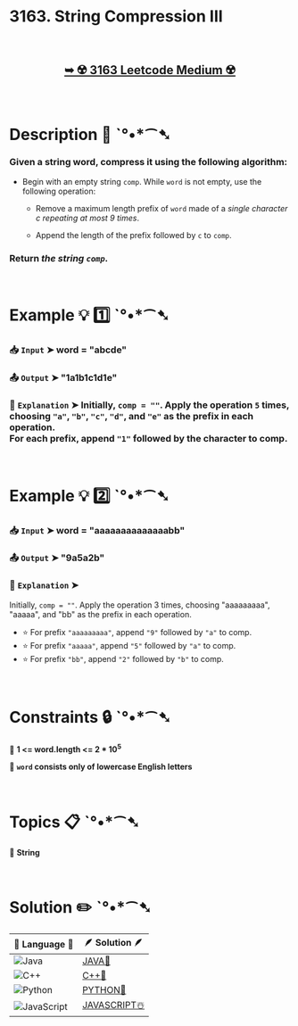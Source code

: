 # 3163. String Compression III

</br>

<h2 align="center"> 

<a href="https://leetcode.com/problems/string-compression-iii/description/?envType=daily-question&envId=2024-11-04"><strong>➥ ☢️ 3163 Leetcode Medium ☢️ </strong></a>
</h2>

</br>

# Description 📜 ˋ°•*⁀➷

### Given a string word, compress it using the following algorithm:

- Begin with an empty string `comp`. While `word` is not empty, use the following operation:
  - Remove a maximum length prefix of `word` made of a *single character c repeating at most 9 times*.

  - Append the length of the prefix followed by `c` to `comp`.

### Return *the string `comp`*.

</br>

# Example 💡 1️⃣ ˋ°•*⁀➷

  ### 📥 `Input`  ➤ word = "abcde"

  ### 📤 `Output`  ➤  "1a1b1c1d1e"

  ### 🔦 `Explanation`  ➤ Initially, `comp = ""`. Apply the operation `5` times, choosing `"a"`, `"b"`, `"c"`, `"d"`, and `"e"` as the prefix in each operation.</br> For each prefix, append `"1"` followed by the character to comp.

</br>

# Example 💡 2️⃣ ˋ°•*⁀➷

  ### 📥 `Input` ➤ word = "aaaaaaaaaaaaaabb"

  ### 📤 `Output`  ➤  "9a5a2b"

  ### 🔦 `Explanation` ➤ 

Initially, `comp = ""`. Apply the operation 3 times, choosing "aaaaaaaaa", "aaaaa", and "bb" as the prefix in each operation.

- ⭐ For prefix `"aaaaaaaaa"`, append `"9"` followed by `"a"` to comp.
- ⭐ For prefix `"aaaaa"`, append `"5"` followed by `"a"` to comp.
- ⭐ For prefix `"bb"`, append `"2"` followed by `"b"` to comp.

</br>

# Constraints 🔒 ˋ°•*⁀➷

🔹 **1 <= word.length <= 2 * 10<sup>5</sup>** </br>

🔹 **`word` consists only of lowercase English letters** </br>

</br>

# Topics 📋 ˋ°•*⁀➷

🔸 **String**  </br>

</br>

# Solution ✏️ ˋ°•*⁀➷

| 📒 Language 📒  | 🪶 Solution 🪶 |
| ------------- | ------------- |
|  ![Java](https://img.shields.io/badge/java-%23ED8B00.svg?style=for-the-badge&logo=openjdk&logoColor=white)  | [JAVA🍁](https://github.com/Prakhar-002/LEETCODE/blob/main/%F0%9F%93%9C%20Daily%20Challange%20%F0%9F%92%A1/11%20November%20%F0%9F%8E%A1%202024/04%20-%2011%20-%202024%20---%203163.%20String%20Compression%20III%20%E2%98%83%EF%B8%8F%20%F0%9F%8D%81%20%F0%9F%8D%B0%20%F0%9F%8E%B2/%F0%9F%8D%81JAVA%20-%203163.%20String%20Compression%20III.java) |
|  ![C++](https://img.shields.io/badge/c++-%2300599C.svg?style=for-the-badge&logo=c%2B%2B&logoColor=white)  | [C++🎲](https://github.com/Prakhar-002/LEETCODE/blob/main/%F0%9F%93%9C%20Daily%20Challange%20%F0%9F%92%A1/11%20November%20%F0%9F%8E%A1%202024/04%20-%2011%20-%202024%20---%203163.%20String%20Compression%20III%20%E2%98%83%EF%B8%8F%20%F0%9F%8D%81%20%F0%9F%8D%B0%20%F0%9F%8E%B2/%F0%9F%8E%B2CPP%20-%203163.%20String%20Compression%20III.cpp)  |
|  ![Python](https://img.shields.io/badge/python-3670A0?style=for-the-badge&logo=python&logoColor=ffdd54)    | [PYTHON🍰](https://github.com/Prakhar-002/LEETCODE/blob/main/%F0%9F%93%9C%20Daily%20Challange%20%F0%9F%92%A1/11%20November%20%F0%9F%8E%A1%202024/04%20-%2011%20-%202024%20---%203163.%20String%20Compression%20III%20%E2%98%83%EF%B8%8F%20%F0%9F%8D%81%20%F0%9F%8D%B0%20%F0%9F%8E%B2/%F0%9F%8D%B0PYTHON%20-%203163.%20String%20Compression%20III.py) |
| ![JavaScript](https://img.shields.io/badge/javascript-%23323330.svg?style=for-the-badge&logo=javascript&logoColor=%23F7DF1E)   | [JAVASCRIPT☃️](https://github.com/Prakhar-002/LEETCODE/blob/main/%F0%9F%93%9C%20Daily%20Challange%20%F0%9F%92%A1/11%20November%20%F0%9F%8E%A1%202024/04%20-%2011%20-%202024%20---%203163.%20String%20Compression%20III%20%E2%98%83%EF%B8%8F%20%F0%9F%8D%81%20%F0%9F%8D%B0%20%F0%9F%8E%B2/%E2%98%83%EF%B8%8FJAVASCRIPT%20-%203163.%20String%20Compression%20III.js) |


